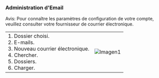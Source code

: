 ### Administration d'Email

Avis: Pour connaître les paramètres de configuration de votre compte, veuillez consulter votre fournisseur de courrier électronique.

|  |  |
|:-------|:-------|
|1.	Dossier choisi.<br> 2.	E-mails.<br> 3.	Nouveau courrier électronique.<br> 4.	Chercher.<br> 5.	Dossiers.<br> 6.	Charger.|![Imagen1](http://static.energysistem.com/images/manuals/39530/537083f568d9e.jpg)|
